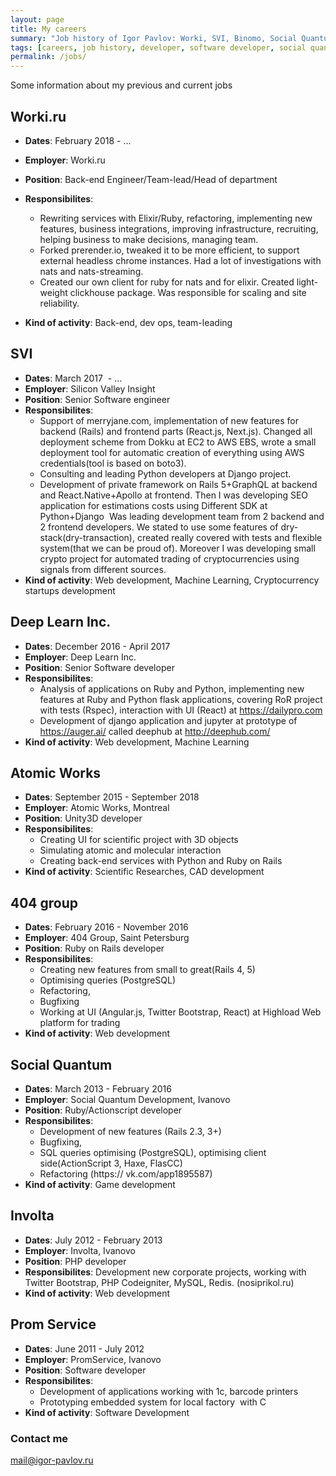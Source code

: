 ```yaml
---
layout: page
title: My careers
summary: "Job history of Igor Pavlov: Worki, SVI, Binomo, Social Quantum"
tags: [careers, job history, developer, software developer, social quantum, worki, svi, silicon valley, binomo, team-lead]
permalink: /jobs/
---
```


Some information about my previous and current jobs

## **Worki.ru**
* **Dates**: February 2018 - ...
* **Employer**: Worki.ru
* **Position**: Back-end Engineer/Team-lead/Head of department
* **Responsibilites**:
  * Rewriting services with Elixir/Ruby, refactoring, implementing new features, business integrations, improving infrastructure, recruiting, helping business to make decisions, managing team. 
  * Forked prerender.io, tweaked it to be more efficient, to support external headless chrome instances. Had a lot of investigations with nats and nats-streaming.
  * Created our own client for ruby for nats and for elixir. Created light-weight clickhouse package. Was responsible for scaling and site reliability.
  
* **Kind of activity**: Back-end, dev ops, team-leading

## **SVI**    
* **Dates**: March 2017  - ...
* **Employer**: Silicon Valley Insight
* **Position**: Senior Software engineer
* **Responsibilites**: 
  * Support of merryjane.com, implementation of new features for backend (Rails) and frontend parts (React.js, Next.js). Changed all deployment scheme from Dokku at EC2 to AWS EBS, wrote a small deployment tool for automatic creation of everything using AWS credentials(tool is based on boto3).
  * Consulting and leading Python developers at Django project. 
  * Development of private framework on Rails 5+GraphQL at backend and React.Native+Apollo at frontend.
    Then I was developing SEO application for estimations costs using Different SDK at Python+Django 
    Was leading development team from 2 backend and 2 frontend developers. We stated to use some features of dry-stack(dry-transaction), created really covered with tests and flexible system(that we can be proud of). Moreover I was developing small crypto project for automated trading of cryptocurrencies using signals from different sources.
* **Kind of activity**: Web development, Machine Learning, Cryptocurrency startups development

## **Deep Learn Inc. **    
* **Dates**: December 2016 - April 2017 
* **Employer**: Deep Learn Inc. 
* **Position**: Senior Software developer 
* **Responsibilites**:
    * Analysis of applications on Ruby and Python, implementing new features at Ruby and Python flask applications, covering RoR project with tests (Rspec), interaction with UI (React) at https://dailypro.com
    * Development of django application and jupyter at prototype of https://auger.ai/ called deephub at http://deephub.com/
* **Kind of activity**: Web development, Machine Learning

## **Atomic Works**    
* **Dates**: September 2015 - September 2018
* **Employer**: Atomic Works, Montreal 
* **Position**: Unity3D developer 
* **Responsibilites**: 
    * Creating UI for scientific project with 3D objects
    * Simulating atomic and molecular interaction
    * Creating back-end services with Python and Ruby on Rails
* **Kind of activity**: Scientific Researches, CAD development

## **404 group**    
* **Dates**: February 2016 - November 2016 
* **Employer**: 404 Group, Saint Petersburg
* **Position**: Ruby on Rails developer 
* **Responsibilites**: 
    * Creating new features from small to great(Rails 4, 5)
    * Optimising queries (PostgreSQL)
    * Refactoring, 
    * Bugfixing
    * Working at UI (Angular.js, Twitter Bootstrap, React) at Highload Web platform for trading
* **Kind of activity**: Web development

## **Social Quantum**    
* **Dates**: March 2013 - February 2016 
* **Employer**: Social Quantum Development, Ivanovo 
* **Position**: Ruby/Actionscript developer 
* **Responsibilites**:
    * Development of new features (Rails 2.3, 3+)
    * Bugfixing, 
    * SQL queries optimising (PostgreSQL), optimising client side(ActionScript 3, Haxe, FlasCC)
    * Refactoring (https:// vk.com/app1895587) 
* **Kind of activity**: Game development

## **Involta**
    
* **Dates**: July 2012 - February 2013 
* **Employer**: Involta, Ivanovo
* **Position**: PHP developer 
* **Responsibilites**: Development new corporate projects, working with Twitter Bootstrap, PHP Codeigniter, MySQL, Redis. (nosiprikol.ru)
* **Kind of activity**: Web development

## **Prom Service**    
* **Dates**: June 2011 - July 2012 
* **Employer**: PromService, Ivanovo 
* **Position**: Software developer
* **Responsibilites**:
    * Development of applications working with 1c, barcode printers
    * Prototyping embedded system for local factory  with C
* **Kind of activity**: Software Development


### Contact me

[mail@igor-pavlov.ru](mailto:mail@igor-pavlov.ru)